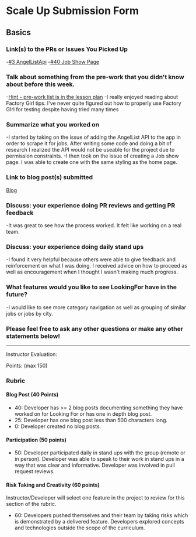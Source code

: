 # Scale Up Submission Form

## Basics

### Link(s) to the PRs or Issues You Picked Up
-[#3 AngelListApi](https://github.com/LookingForMe/lookingfor/issues/3)
-[#40 Job Show Page](https://github.com/LookingForMe/lookingfor/issues/40)

### Talk about something from the pre-work that you didn't know about before this week.
-[Hint - pre-work list is in the lesson plan](https://github.com/turingschool/lesson_plans/blob/master/ruby_04-apis_and_scalability/looking_for_project.markdown)
-I really enjoyed reading about Factory Girl tips. I've never quite figured out how to properly use Factory GIrl for testing despite having tried many times

### Summarize what you worked on
-I started by taking on the issue of adding the AngelList API to the app in order to scrape it for jobs. After writing some code and doing a bit of research I realized the API would not be useable for the project due to permission constraints. 
-I then took on the issue of creating a Job show page. I was able to create one with the same styling as the home page. 

### Link to blog post(s) submitted
[Blog](https://docs.google.com/document/d/1s2AJVp_n-vbjWqvlUqKifRMydRpQJWswf7bhxOilLGs/edit)

### Discuss: your experience doing PR reviews and getting PR feedback
-It was great to see how the process worked. It felt like working on a real team.

### Discuss: your experience doing daily stand ups
-I found it very helpful because others were able to give feedback and reinforcement on what I was doing. I received advice on how to proceed as well as encouragement when I thought I wasn't making much progress. 

### What features would you like to see LookingFor have in the future?
-I would like to see more category navigation as well as grouping of similar jobs or jobs by city. 

### Please feel free to ask any other questions or make any other statements below!

-----

Instructor Evaluation:

Points: (max 150)

### Rubric

#### Blog Post (40 Points)  
  * 40: Developer has >= 2 blog posts documenting something they have worked on for Looking For or has one in depth blog post.
  * 25: Developer has one blog post less than 500 characters long.
  * 0: Developer created no blog posts.

#### Participation (50 points)
  * 50: Developer participated daily in stand ups with the group (remote or in person). Developer was able to speak to their work in stand ups in a way that was clear and informative. Developer was involved in pull request reviews.

#### Risk Taking and Creativity (60 points)

Instructor/Developer will select one feature in the project to review for this section of the rubric.

  * 60: Developers pushed themselves and their team by taking risks which is demonstrated by a delivered feature. Developers explored concepts and technologies outside the scope of the curriculum.
